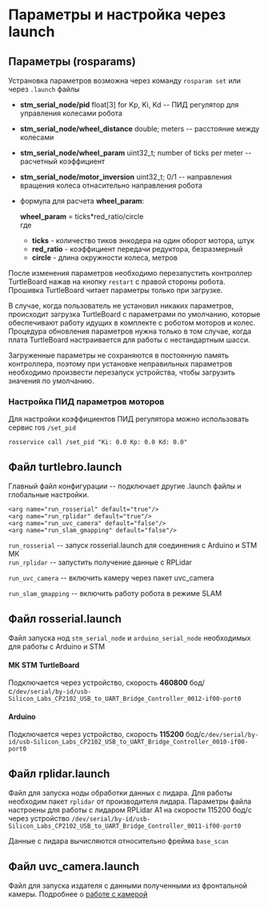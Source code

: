 # Параметры и настройка через launch

## Параметры \(rosparams\)

Устрановка параметров возможна через команду `rosparam set` или через `.launch` файлы

* **stm\_serial\_node/pid** float\[3\] for Kp, Ki, Kd  -- ПИД регулятор для управления колесами робота
* **stm\_serial\_node/wheel\_distance** double; meters -- расстояние между колесами
* **stm\_serial\_node/wheel\_param** uint32\_t; number of ticks per meter -- расчетный коэффициент
* **stm\_serial\_node/motor\_inversion** uint32\_t; 0/1 -- направления вращения колеса отнасительно направления робота
* формула для расчета **wheel\_param**:

  **wheel\_param** = ticks\*red\_ratio/circle  
  где

  * **ticks** - количество тиков энкодера на один оборот мотора, штук
  * **red\_ratio** - коэффициент передачи редуктора, безразмерный
  * **circle** - длина окружности колеса, метров

После изменения параметров необходимо перезапустить контроллер TurtleBoard нажав на кнопку `restart` с правой стороны робота. Прошивка TurtleBoard читает параметры только при загрузке.

В случае, когда пользователь не установил никаких параметров, происходит загрузка TurtleBoard с параметрами по умолчанию, которые обеспечивают работу идущих в комплекте с роботом моторов и колес. Процедура обновления параметров нужна только в том случае, когда плата TurtleBoard настраивается для работы с нестандартным шасси.   
  
Загруженные параметры не сохраняются в постоянную память контроллера, поэтому при установке неправильных параметров необходимо произвести перезапуск устройства, чтобы загрузить значения по умолчанию.

### Настройка ПИД параметров моторов

Для настройки коэффициентов ПИД регулятора можно использовать сервис ros `/set_pid`

```text
rosservice call /set_pid "Ki: 0.0 Kp: 0.0 Kd: 0.0"
```

## Файл turtlebro.launch

Главный файл конфигурации -- подключает другие .launch файлы и глобальные настройки.

```text
<arg name="run_rosserial" default="true"/>
<arg name="run_rplidar" default="true"/>
<arg name="run_uvc_camera" default="false"/>
<arg name="run_slam_gmapping" default="false"/>
```

`run_rosserial` -- запуск rosserial.launch для соединения с Arduino и STM МК  
`run_rplidar` -- запустить получение данные с RPLidar

`run_uvc_camera` -- включить камеру через пакет uvc\_camera

`run_slam_gmapping` -- включить работу робота в режиме SLAM

## Файл rosserial.launch

Файл запуска нод `stm_serial_node` и `arduino_serial_node` необходимых для работы с Arduino и STM

#### МК STM TurtleBoard

Подключается через устройство, скорость **460800** бод/с`/dev/serial/by-id/usb-Silicon_Labs_CP2102_USB_to_UART_Bridge_Controller_0012-if00-port0`

#### Arduino

Подключается через устройство, скорость **115200** бод/с`/dev/serial/by-id/usb-Silicon_Labs_CP2102_USB_to_UART_Bridge_Controller_0010-if00-port0`

## Файл rplidar.launch

Файл для запуска ноды обработки данных с лидара. Для работы необходим пакет `rplidar` от производителя лидара. Параметры файла настроены для работы с лидаром RPLidar A1 на скорости 115200 бод/с через устройство `/dev/serial/by-id/usb-Silicon_Labs_CP2102_USB_to_UART_Bridge_Controller_0011-if00-port0`

Данные с лидара вычисляются относительно фрейма `base_scan`

## Файл uvc\_camera.launch

Файл для запуска издателя с данными полученными из фронтальной камеры. Подробнее о [работе с камерой](video.md#paket-uvc_camera)


